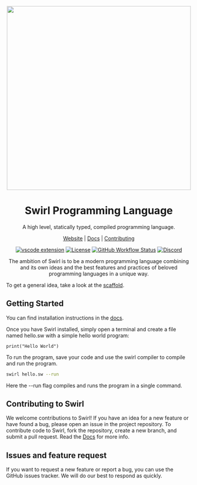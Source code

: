 <div align=center>
<img width=500 src="https://raw.githubusercontent.com/SwirlLang/branding/main/logos/wordmark-logo-transparent.png">

# Swirl Programming Language
A high level, statically typed, compiled programming language.

[Website](https://swirl-lang.vercel.app) |
[Docs](https://swirl-lang.vercel.app/docs) |
[Contributing](./CONTRIBUTING.md)  

[![vscode extension](https://img.shields.io/visual-studio-marketplace/v/MrinmoyHaloi.swirl-lang-support?color=blue&label=VSCode%20Extension&logo=visualstudiocode&logoColor=blue&style=flat-square)](https://marketplace.visualstudio.com/items?itemName=MrinmoyHaloi.swirl-lang-support)
[![License](https://img.shields.io/github/license/SwirlLang/Swirl?style=flat-square)](LICENSE)
[![GitHub Workflow Status](https://img.shields.io/github/actions/workflow/status/SwirlLang/Swirl/cmake.yml?style=flat-square)](https://github.com/SwirlLang/Swirl/actions/workflows/cmake.yml)
[![Discord](https://img.shields.io/discord/894989427628179477?color=blue&label=Discord&logo=Discord&logoColor=white&style=flat-square)](https://discord.gg/RSJ5TUDdqx)

</div>
<div align="center">
The ambition of Swirl is to be a modern programming language combining and its own ideas and the best features and practices 
 of beloved programming languages in a unique way.
</div>

To get a general idea, take a look at the [scaffold](https://github.com/SwirlLang/Swirl/blob/main/scaffold.md).

## Getting Started
You can find installation instructions in the [docs](https://swirl-lang.vercel.app/docs/getting-started/installation).

Once you have Swirl installed, simply open a terminal and create a file named hello.sw with a simple hello world program: 
```
print("Hello World")
```

To run the program, save your code and use the swirl compiler to compile and run the program.
```bash
swirl hello.sw --run
```
Here the --run flag compiles and runs the program in a single command.

## Contributing to Swirl
We welcome contributions to Swirl! If you have an idea for a new feature or have found a bug, please open an issue in the project repository. To contribute code to Swirl, fork the repository, create a new branch, and submit a pull request. Read the [Docs](https://swirl-lang.vercel.app/docs/) for more info.

## Issues and feature request

If you want to request a new feature or report a bug, you can use the GitHub issues tracker. We will do our best to respond as quickly.
